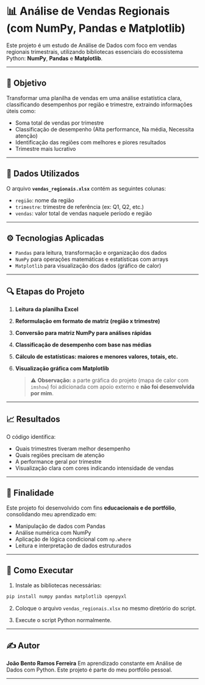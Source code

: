 # 📊 Análise de Vendas Regionais (com NumPy, Pandas e Matplotlib)

Este projeto é um estudo de Análise de Dados com foco em vendas regionais trimestrais, utilizando bibliotecas essenciais do ecossistema Python: **NumPy**, **Pandas** e **Matplotlib**.

---

## 🧠 Objetivo

Transformar uma planilha de vendas em uma análise estatística clara, classificando desempenhos por região e trimestre, extraindo informações úteis como:

* Soma total de vendas por trimestre
* Classificação de desempenho (Alta performance, Na média, Necessita atenção)
* Identificação das regiões com melhores e piores resultados
* Trimestre mais lucrativo

---

## 📁 Dados Utilizados

O arquivo **`vendas_regionais.xlsx`** contém as seguintes colunas:

* `região`: nome da região
* `trimestre`: trimestre de referência (ex: Q1, Q2, etc.)
* `vendas`: valor total de vendas naquele período e região

---

## ⚙️ Tecnologias Aplicadas

* `Pandas` para leitura, transformação e organização dos dados
* `NumPy` para operações matemáticas e estatísticas com arrays
* `Matplotlib` para visualização dos dados (gráfico de calor)

---

## 🔍 Etapas do Projeto

1. **Leitura da planilha Excel**
2. **Reformulação em formato de matriz (região x trimestre)**
3. **Conversão para matriz NumPy para análises rápidas**
4. **Classificação de desempenho com base nas médias**
5. **Cálculo de estatísticas: maiores e menores valores, totais, etc.**
6. **Visualização gráfica com Matplotlib**

   > ⚠️ **Observação:** a parte gráfica do projeto (mapa de calor com `imshow`) foi adicionada com apoio externo e **não foi desenvolvida por mim**.

---

## 📈 Resultados

O código identifica:

* Quais trimestres tiveram melhor desempenho
* Quais regiões precisam de atenção
* A performance geral por trimestre
* Visualização clara com cores indicando intensidade de vendas

---

## 💼 Finalidade

Este projeto foi desenvolvido com fins **educacionais e de portfólio**, consolidando meu aprendizado em:

* Manipulação de dados com Pandas
* Análise numérica com NumPy
* Aplicação de lógica condicional com `np.where`
* Leitura e interpretação de dados estruturados

---

## 🧾 Como Executar

1. Instale as bibliotecas necessárias:

```bash
pip install numpy pandas matplotlib openpyxl
```

2. Coloque o arquivo `vendas_regionais.xlsx` no mesmo diretório do script.

3. Execute o script Python normalmente.

---

## ✍️ Autor

**João Bento Ramos Ferreira**
Em aprendizado constante em Análise de Dados com Python.
Este projeto é parte do meu portfólio pessoal.

---

